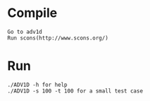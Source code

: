 Compile
======
    Go to adv1d
    Run scons(http://www.scons.org/)

Run
======
	./ADV1D -h for help
	./ADV1D -s 100 -t 100 for a small test case